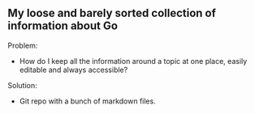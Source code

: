 ## My loose and barely sorted collection of information about Go


Problem:
  - How do I keep all the information around a topic at one place, easily editable and always accessible?

Solution:
  - Git repo with a bunch of markdown files.

